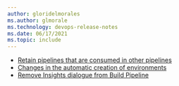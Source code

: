 ```yaml
---
author: gloridelmorales
ms.author: glmorale
ms.technology: devops-release-notes
ms.date: 06/17/2021
ms.topic: include
---
```


- [Retain pipelines that are consumed in other pipelines](#retain-pipelines-that-are-consumed-in-other-pipelines)
- [Changes in the automatic creation of environments](#changes-in-the-automatic-creation-of-environments)
- [Remove Insights dialogue from Build Pipeline](#remove-insights-dialogue-from-build-pipeline)